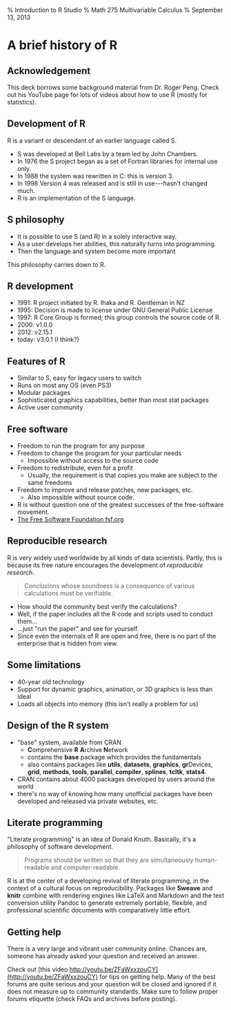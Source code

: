 % Introduction to R Studio
% Math 275 Multivariable Calculus
% September 13, 2013 <!-- day 04 -->

# A brief history of R

## Acknowledgement

This deck borrows some background material from Dr. Roger Peng. Check out his YouTube page for lots of videos about how to use R (mostly for statistics).

## Development of R

R is a variant or descendant of an earlier language called S.

- S was developed at Bell Labs by a team led by John Chambers.
- In 1976 the S project began as a set of Fortran libraries for internal use only.
- In 1988 the system was rewritten in C: this is version 3.
- In 1998 Version 4 was released and is still in use---hasn't changed much.
- R is an implementation of the S language.

## S philosophy

- It is possible to use S (and R) in a solely interactive way.
- As a user develops her abilities, this naturally turns into programming.
- Then the language and system become more important

This philosophy carries down to R.

## R development

- 1991: R project initiated by R. Ihaka and R. Gentleman in NZ
- 1995: Decision is made to license under GNU General Public License
- 1997: R Core Group is formed; this group controls the source code of R.
- 2000: v1.0.0
- 2012: v2.15.1
- today: v3.0.1 (I think?)

## Features of R

- Similar to S, easy for legacy users to switch
- Runs on most any OS (even PS3)
- Modular packages
- Sophisticated graphics capabilities, better than most stat packages
- Active user community

## Free software

- Freedom to run the program for any purpose
- Freedom to change the program for your particular needs
    - Impossible without access to the source code
- Freedom to redistribute, even for a profit
    - Usually, the requirement is that copies you make are subject to the same freedoms
- Freedom to improve and release patches, new packages, etc.
    - Also impossible without source code.
- R is without question one of the greatest successes of the free-software movement.
- [The Free Software Foundation fsf.org](http://fsf.org/)


## Reproducible research

R is very widely used worldwide by all kinds of data scientists. Partly, this is because its free nature encourages the development of *reproducible research*. 

> Conclusions whose soundness is a consequence of various calculations must be verifiable.

- How should the community best verify the calculations?
- Well, if the paper includes all the R code and scripts used to conduct them...
- ...just "run the paper" and see for yourself.
- Since even the internals of R are open and free, there is no part of the enterprise that is hidden from view.

## Some limitations

- 40-year old technology
- Support for dynamic graphics, animation, or 3D graphics is less than ideal
- Loads all objects into memory (this isn't really a problem for us)

## Design of the R system

- "base" system, available from CRAN
    - **C**omprehensive **R** **A**rchive **N**etwork
    - contains the **base** package which provides the fundamentals
    - also contains packages like **utils**, **datasets**, **graphics**, **gr**Devices, **grid**, **methods**, **tools**, **parallel**, **compiler**, **splines**, **tcltk**, **stats4**.
- CRAN contains about 4000 packages developed by users around the world
- there's no way of knowing how many unofficial packages have been developed and released via private websites, etc.

## Literate programming

"Literate programming" is an idea of Donald Knuth. Basically, it's a philosophy of software development.

> Programs should be written so that they are simultaneously human-readable and computer-readable.

R is at the center of a developing revival of literate programming, in the context of a cultural focus on reproducibility. Packages like **Sweave** and **knitr** combine with rendering engines like LaTeX and Markdown and the text conversion utility Pandoc to generate extremely portable, flexible, and professional scientific documents with comparatively little effort.

## Getting help

There is a very large and vibrant user community online. Chances are, someone has already asked your question and received an answer.

Check out [this video http://youtu.be/ZFaWxxzouCY](http://youtu.be/ZFaWxxzouCY) for tips on getting help. Many of the best forums are quite serious and your question will be closed and ignored if it does not measure up to community standards. Make sure to follow proper forums etiquette (check FAQs and archives before posting).
